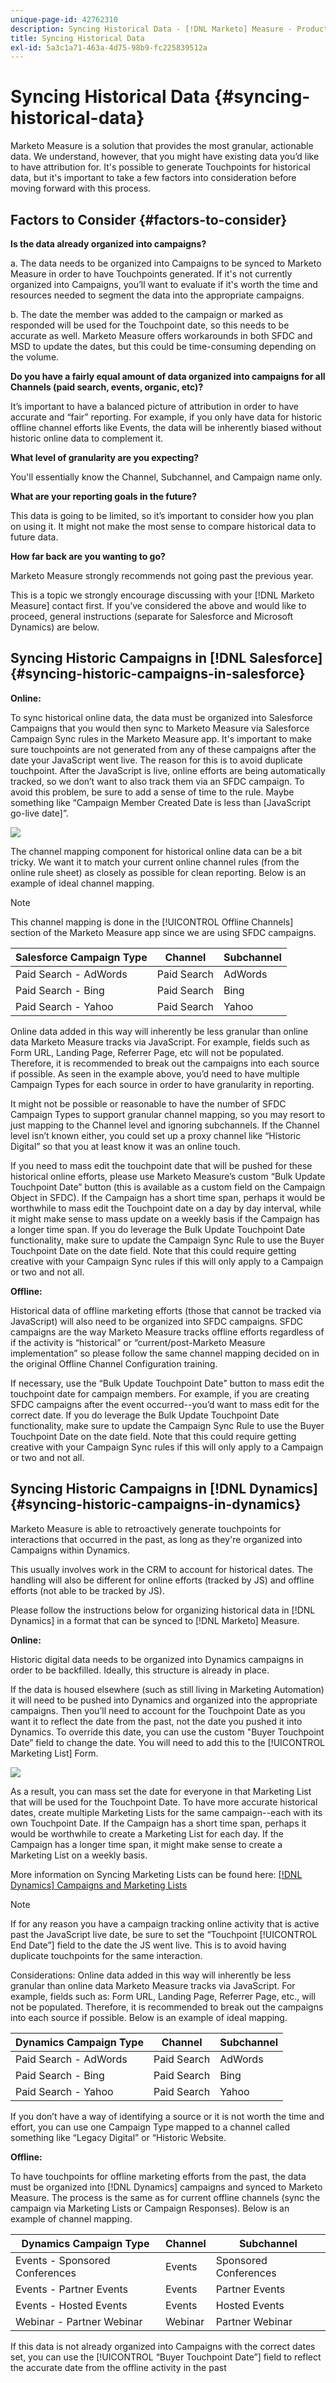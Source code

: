 ```yaml
---
unique-page-id: 42762310
description: Syncing Historical Data - [!DNL Marketo] Measure - Product Documentation
title: Syncing Historical Data
exl-id: 5a3c1a71-463a-4d75-98b9-fc225839512a
---
```

# Syncing Historical Data {#syncing-historical-data}

Marketo Measure is a solution that provides the most granular, actionable data. We understand, however, that you might have existing data you’d like to have attribution for. It's possible to generate Touchpoints for historical data, but it's important to take a few factors into consideration before moving forward with this process.

## Factors to Consider {#factors-to-consider}

**Is the data already organized into campaigns?**

a. The data needs to be organized into Campaigns to be synced to Marketo Measure in order to have Touchpoints generated. If it's not currently organized into Campaigns, you’ll want to evaluate if it's worth the time and resources needed to segment the data into the appropriate campaigns.

b. The date the member was added to the campaign or marked as responded will be used for the Touchpoint date, so this needs to be accurate as well. Marketo Measure offers workarounds in both SFDC and MSD to update the dates, but this could be time-consuming depending on the volume.

**Do you have a fairly equal amount of data organized into campaigns for all Channels (paid search, events, organic, etc)?**

It’s important to have a balanced picture of attribution in order to have accurate and “fair” reporting. For example, if you only have data for historic offline channel efforts like Events, the data will be inherently biased without historic online data to complement it.

**What level of granularity are you expecting?**

You'll essentially know the Channel, Subchannel, and Campaign name only.

**What are your reporting goals in the future?**

This data is going to be limited, so it’s important to consider how you plan on using it. It might not make the most sense to compare historical data to future data.

**How far back are you wanting to go?**

Marketo Measure strongly recommends not going past the previous year.

This is a topic we strongly encourage discussing with your [!DNL Marketo Measure] contact first. If you’ve considered the above and would like to proceed, general instructions (separate for Salesforce and Microsoft Dynamics) are below.

## Syncing Historic Campaigns in [!DNL Salesforce] {#syncing-historic-campaigns-in-salesforce}

**Online:**

To sync historical online data, the data must be organized into Salesforce Campaigns that you would then sync to Marketo Measure via Salesforce Campaign Sync rules in the Marketo Measure app. It's important to make sure touchpoints are not generated from any of these campaigns after the date your JavaScript went live. The reason for this is to avoid duplicate touchpoint. After the JavaScript is live, online efforts are being automatically tracked, so we don’t want to also track them via an SFDC campaign. To avoid this problem, be sure to add a sense of time to the rule. Maybe something like “Campaign Member Created Date is less than [JavaScript go-live date]”.

![](assets/syncing-historical-data-1.png)

The channel mapping component for historical online data can be a bit tricky. We want it to match your current online channel rules (from the online rule sheet) as closely as possible for clean reporting. Below is an example of ideal channel mapping.

>[!NOTE]
>
>This channel mapping is done in the [!UICONTROL Offline Channels] section of the Marketo Measure app since we are using SFDC campaigns.

| Salesforce Campaign Type | Channel | Subchannel |
|---|---|---|
| Paid Search - AdWords | Paid Search | AdWords |
| Paid Search - Bing | Paid Search | Bing |
| Paid Search - Yahoo | Paid Search | Yahoo |

Online data added in this way will inherently be less granular than online data Marketo Measure tracks via JavaScript. For example, fields such as Form URL, Landing Page, Referrer Page, etc will not be populated. Therefore, it is recommended to break out the campaigns into each source if possible. As seen in the example above, you’d need to have multiple Campaign Types for each source in order to have granularity in reporting.

It might not be possible or reasonable to have the number of SFDC Campaign Types to support granular channel mapping, so you may resort to just mapping to the Channel level and ignoring subchannels. If the Channel level isn’t known either, you could set up a proxy channel like “Historic Digital” so that you at least know it was an online touch.

If you need to mass edit the touchpoint date that will be pushed for these historical online efforts, please use Marketo Measure’s custom “Bulk Update Touchpoint Date” button (this is available as a custom field on the Campaign Object in SFDC). If the Campaign has a short time span, perhaps it would be worthwhile to mass edit the Touchpoint date on a day by day interval, while it might make sense to mass update on a weekly basis if the Campaign has a longer time span. If you do leverage the Bulk Update Touchpoint Date functionality, make sure to update the Campaign Sync Rule to use the Buyer Touchpoint Date on the date field. Note that this could require getting creative with your Campaign Sync rules if this will only apply to a Campaign or two and not all.

**Offline:**

Historical data of offline marketing efforts (those that cannot be tracked via JavaScript) will also need to be organized into SFDC campaigns. SFDC campaigns are the way Marketo Measure tracks offline efforts regardless of if the activity is “historical” or “current/post-Marketo Measure implementation” so please follow the same channel mapping decided on in the original Offline Channel Configuration training.

If necessary, use the “Bulk Update Touchpoint Date” button to mass edit the touchpoint date for campaign members. For example, if you are creating SFDC campaigns after the event occurred--you’d want to mass edit for the correct date. If you do leverage the Bulk Update Touchpoint Date functionality, make sure to update the Campaign Sync Rule to use the Buyer Touchpoint Date on the date field. Note that this could require getting creative with your Campaign Sync rules if this will only apply to a Campaign or two and not all.

## Syncing Historic Campaigns in [!DNL Dynamics] {#syncing-historic-campaigns-in-dynamics}

Marketo Measure is able to retroactively generate touchpoints for interactions that occurred in the past, as long as they're organized into Campaigns within Dynamics.

This usually involves work in the CRM to account for historical dates. The handling will also be different for online efforts (tracked by JS) and offline efforts (not able to be tracked by JS).

Please follow the instructions below for organizing historical data in [!DNL Dynamics] in a format that can be synced to [!DNL Marketo] Measure.

**Online:**

Historic digital data needs to be organized into Dynamics campaigns in order to be backfilled. Ideally, this structure is already in place.

If the data is housed elsewhere (such as still living in Marketing Automation) it will need to be pushed into Dynamics and organized into the appropriate campaigns. Then you’ll need to account for the Touchpoint Date as you want it to reflect the date from the past, not the date you pushed it into Dynamics. To override this date, you can use the custom "Buyer Touchpoint Date” field to change the date. You will need to add this to the [!UICONTROL Marketing List] Form.

![](assets/syncing-historical-data-2.png)

As a result, you can mass set the date for everyone in that Marketing List that will be used for the Touchpoint Date. To have more accurate historical dates, create multiple Marketing Lists for the same campaign--each with its own Touchpoint Date. If the Campaign has a short time span, perhaps it would be worthwhile to create a Marketing List for each day. If the Campaign has a longer time span, it might make sense to create a Marketing List on a weekly basis.

More information on Syncing Marketing Lists can be found here: [[!DNL Dynamics] Campaigns and Marketing Lists](/help/marketo-measure-and-dynamics/dynamics-reporting/dynamics-campaigns-and-marketing-lists.md)

>[!NOTE]
>
>If for any reason you have a campaign tracking online activity that is active past the JavaScript live date, be sure to set the “Touchpoint [!UICONTROL End Date”] field to the date the JS went live. This is to avoid having duplicate touchpoints for the same interaction.

Considerations: Online data added in this way will inherently be less granular than online data Marketo Measure tracks via JavaScript. For example, fields such as: Form URL, Landing Page, Referrer Page, etc., will not be populated. Therefore, it is recommended to break out the campaigns into each source if possible. Below is an example of ideal mapping.

| Dynamics Campaign Type | Channel | Subchannel |
|---|---|---|
| Paid Search - AdWords | Paid Search | AdWords |
| Paid Search - Bing | Paid Search | Bing |
| Paid Search - Yahoo | Paid Search | Yahoo |

If you don’t have a way of identifying a source or it is not worth the time and effort, you can use one Campaign Type mapped to a channel called something like “Legacy Digital” or “Historic Website.

**Offline:**

To have touchpoints for offline marketing efforts from the past, the data must be organized into [!DNL Dynamics] campaigns and synced to Marketo Measure. The process is the same as for current offline channels (sync the campaign via Marketing Lists or Campaign Responses). Below is an example of channel mapping.

| Dynamics Campaign Type | Channel | Subchannel |
|---|---|---|
| Events - Sponsored Conferences | Events | Sponsored Conferences |
| Events - Partner Events | Events | Partner Events |
| Events - Hosted Events | Events | Hosted Events |
| Webinar - Partner Webinar | Webinar | Partner Webinar |

If this data is not already organized into Campaigns with the correct dates set, you can use the [!UICONTROL “Buyer Touchpoint Date”] field to reflect the accurate date from the offline activity in the past
